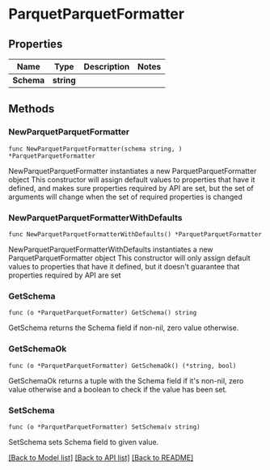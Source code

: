 # ParquetParquetFormatter

## Properties

Name | Type | Description | Notes
------------ | ------------- | ------------- | -------------
**Schema** | **string** |  | 

## Methods

### NewParquetParquetFormatter

`func NewParquetParquetFormatter(schema string, ) *ParquetParquetFormatter`

NewParquetParquetFormatter instantiates a new ParquetParquetFormatter object
This constructor will assign default values to properties that have it defined,
and makes sure properties required by API are set, but the set of arguments
will change when the set of required properties is changed

### NewParquetParquetFormatterWithDefaults

`func NewParquetParquetFormatterWithDefaults() *ParquetParquetFormatter`

NewParquetParquetFormatterWithDefaults instantiates a new ParquetParquetFormatter object
This constructor will only assign default values to properties that have it defined,
but it doesn't guarantee that properties required by API are set

### GetSchema

`func (o *ParquetParquetFormatter) GetSchema() string`

GetSchema returns the Schema field if non-nil, zero value otherwise.

### GetSchemaOk

`func (o *ParquetParquetFormatter) GetSchemaOk() (*string, bool)`

GetSchemaOk returns a tuple with the Schema field if it's non-nil, zero value otherwise
and a boolean to check if the value has been set.

### SetSchema

`func (o *ParquetParquetFormatter) SetSchema(v string)`

SetSchema sets Schema field to given value.



[[Back to Model list]](../README.md#documentation-for-models) [[Back to API list]](../README.md#documentation-for-api-endpoints) [[Back to README]](../README.md)


